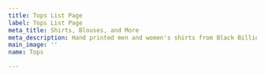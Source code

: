 ```yaml
---
title: Tops List Page
label: Tops List Page
meta_title: Shirts, Blouses, and More
meta_description: Hand printed men and women's shirts from Black Billion Apparel.
main_image: ''
name: Tops

---
```

